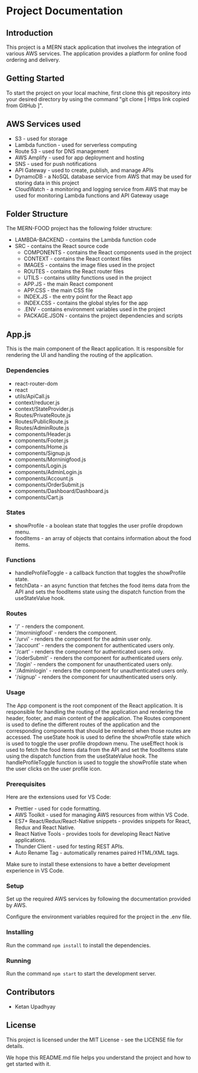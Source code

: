 # Project Documentation

## Introduction

This project is a MERN stack application that involves the integration of various AWS services. The application provides a platform for online food ordering and delivery.

## Getting Started

To start the project on your local machine, first clone this git repository into your desired directory by using the command "git clone [ Https link copied from GitHub ]".

## AWS Services used

- S3 - used for storage
- Lambda function - used for serverless computing
- Route 53 - used for DNS management
- AWS Amplify - used for app deployment and hosting
- SNS - used for push notifications
- API Gateway - used to create, publish, and manage APIs
- DynamoDB - a NoSQL database service from AWS that may be used for storing data in this project
- CloudWatch - a monitoring and logging service from AWS that may be used for monitoring Lambda functions and API Gateway usage

## Folder Structure

The MERN-FOOD project has the following folder structure:

- LAMBDA-BACKEND - contains the Lambda function code
- SRC - contains the React source code
  - COMPONENTS - contains the React components used in the project
  - CONTEXT - contains the React context files
  - IMAGES - contains the image files used in the project
  - ROUTES - contains the React router files
  - UTILS - contains utility functions used in the project
  - APP.JS - the main React component
  - APP.CSS - the main CSS file
  - INDEX.JS - the entry point for the React app
  - INDEX.CSS - contains the global styles for the app
  - .ENV - contains environment variables used in the project
  - PACKAGE.JSON - contains the project dependencies and scripts

## App.js

This is the main component of the React application. It is responsible for rendering the UI and handling the routing of the application.

### Dependencies

- react-router-dom
- react
- utils/ApiCall.js
- context/reducer.js
- context/StateProvider.js
- Routes/PrivateRoute.js
- Routes/PublicRoute.js
- Routes/AdminRoute.js
- components/Header.js
- components/Footer.js
- components/Home.js
- components/Signup.js
- components/Morninigfood.js
- components/Login.js
- components/AdminLogin.js
- components/Account.js
- components/OrderSubmit.js
- components/Dashboard/Dashboard.js
- components/Cart.js

### States

- showProfile - a boolean state that toggles the user profile dropdown menu.
- foodItems - an array of objects that contains information about the food items.

### Functions

- handleProfileToggle - a callback function that toggles the showProfile state.
- fetchData - an async function that fetches the food items data from the API and sets the foodItems state using the dispatch function from the useStateValue hook.

### Routes

- '/' - renders the <Home /> component.
- '/morninigfood' - renders the <Morninigfood /> component.
- '/urvi' - renders the <Dashboard /> component for the admin user only.
- '/account' - renders the <Account /> component for authenticated users only.
- '/cart' - renders the <Cart /> component for authenticated users only.
- '/oderSubmit' - renders the <OrderSubmit /> component for authenticated users only.
- '/login' - renders the <Login /> component for unauthenticated users only.
- '/Adminlogin' - renders the <AdminLogin /> component for unauthenticated users only.
- '/signup' - renders the <Signup /> component for unauthenticated users only.

### Usage

The App component is the root component of the React application. It is responsible for handling the routing of the application and rendering the header, footer, and main content of the application. The Routes component is used to define the different routes of the application and the corresponding components that should be rendered when those routes are accessed. The useState hook is used to define the showProfile state which is used to toggle the user profile dropdown menu. The useEffect hook is used to fetch the food items data from the API and set the foodItems state using the dispatch function from the useStateValue hook. The handleProfileToggle function is used to toggle the showProfile state when the user clicks on the user profile icon.

### Prerequisites

Here are the extensions used for VS Code:

- Prettier - used for code formatting.
- AWS Toolkit - used for managing AWS resources from within VS Code.
- ES7+ React/Redux/React-Native snippets - provides snippets for React, Redux and React Native.
- React Native Tools - provides tools for developing React Native applications.
- Thunder Client - used for testing REST APIs.
- Auto Rename Tag - automatically renames paired HTML/XML tags.

Make sure to install these extensions to have a better development experience in VS Code.

### Setup

Set up the required AWS services by following the documentation provided by AWS.

Configure the environment variables required for the project in the .env file.

### Installing

Run the command `npm install` to install the dependencies.

### Running

Run the command `npm start` to start the development server.

## Contributors

- Ketan Upadhyay

## License

This project is licensed under the MIT License - see the LICENSE file for details.

We hope this README.md file helps you understand the project and how to get started with it.
